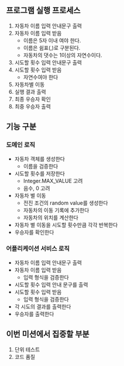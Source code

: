 ## 프로그램 실행 프로세스
1. 자동차 이름 입력 안내문구 출력
2. 자동차 이름 입력 받음
    - 이름은 5자 이내 여야 한다.
    - 이름은 쉼표(,)로 구분된다.
    - 자동차의 댓수는 1이상의 자연수이다.
3. 시도할 횟수 입력 안내문구 출력
4. 시도할 횟수 입력 받음
   - 자연수여야 한다
5. 자동차별 이동
6. 실행 결과 출력
7. 최종 우승자 확인
8. 최중 우승자 출력

## 기능 구분
### 도메인 로직
- 자동차 객체를 생성한다
  - 이름을 검증한다
- 시도할 횟수를 저장한다
  - Integer.MAX_VALUE 고려
  - 음수, 0 고려
- 자동차 별 이동
  - 전진 조건의 random value를 생성한다
  - 자동차의 이동 기록에 추가한다
  - 자동차의 위치를 계산한다
- 자동차 별 이동을 시도할 횟수만큼 각각 반복한다
- 우승자를 확인한다

### 어플리케이션 서비스 로직
- 자동차 이름 입력 안내문구 출력
- 자동차 이름 입력 받음
  - 입력 형식을 검증한다
- 시도할 횟수 입력 안내 문구를 출력
- 시도할 횟수 입력 받음
  - 입력 형식을 검증한다
- 각 시도의 결과를 출력한다
- 우승자를 출력한다

## 이번 미션에서 집중할 부분
1. 단위 테스트
2. 코드 품질